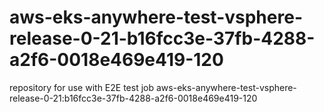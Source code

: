 # aws-eks-anywhere-test-vsphere-release-0-21-b16fcc3e-37fb-4288-a2f6-0018e469e419-120
repository for use with E2E test job aws-eks-anywhere-test-vsphere-release-0-21:b16fcc3e-37fb-4288-a2f6-0018e469e419-120
